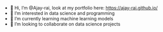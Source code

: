 - 👋 Hi, I’m @Ajay-rai, look at my portfolio here: https://ajay-rai.github.io/
- 👀 I’m interested in data science and programming
- 🌱 I’m currently learning machine learning models
- 💞️ I’m looking to collaborate on data science projects

<!---
Ajay-rai/Ajay-rai is a ✨ special ✨ repository because its `README.md` (this file) appears on your GitHub profile.
You can click the Preview link to take a look at your changes.
--->
